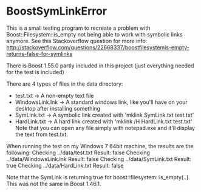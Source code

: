 BoostSymLinkError
=================

This is a small testing program to recreate a problem with Boost::Filesystem::is_empty not being able to work with symbolic links anymore.
See this Stackoverflow question for more info: http://stackoverflow.com/questions/22668337/boostfilesystemis-empty-returns-false-for-symlinks

There is Boost 1.55.0 partly included in this project (just everything needed for the test is included)

There are 4 types of files in the data directory:
* test.txt          -> A non-empty text file
* WindowsLink.lnk   -> A standard windows link, like you'll have on your desktop after installing something
* SymLink.txt       -> A symbolic link created with 'mklink SymLink.txt test.txt'
* HardLink.txt      -> A hard link created with 'mklink /H HardLink.txt test.txt'
Note that you can open any file simply with notepad.exe and it'll display the text from test.txt.

When running the test on my Windows 7 64bit machine, the results are the following:
    Checking ../data/test.txt
    Result: false
    Checking ../data/WindowsLink.lnk
    Result: false
    Checking ../data/SymLink.txt
    Result: true
    Checking ../data/HardLink.txt
    Result: false

Note that the SymLink is returning true for boost::filesystem::is_empty(..). This was not the same in Boost 1.46.1.
